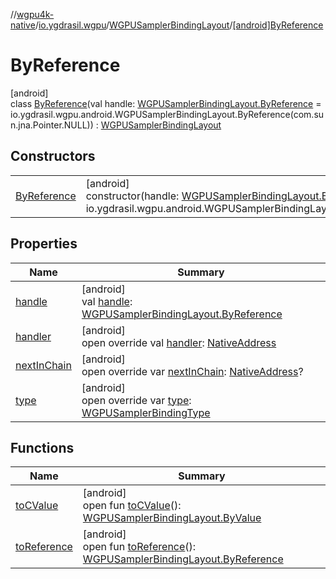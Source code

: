 //[wgpu4k-native](../../../../index.md)/[io.ygdrasil.wgpu](../../index.md)/[WGPUSamplerBindingLayout](../index.md)/[[android]ByReference](index.md)

# ByReference

[android]\
class [ByReference](index.md)(val handle: [WGPUSamplerBindingLayout.ByReference](../../../io.ygdrasil.wgpu.android/-w-g-p-u-sampler-binding-layout/-by-reference/index.md) = io.ygdrasil.wgpu.android.WGPUSamplerBindingLayout.ByReference(com.sun.jna.Pointer.NULL)) : [WGPUSamplerBindingLayout](../index.md)

## Constructors

| | |
|---|---|
| [ByReference](-by-reference.md) | [android]<br>constructor(handle: [WGPUSamplerBindingLayout.ByReference](../../../io.ygdrasil.wgpu.android/-w-g-p-u-sampler-binding-layout/-by-reference/index.md) = io.ygdrasil.wgpu.android.WGPUSamplerBindingLayout.ByReference(com.sun.jna.Pointer.NULL)) |

## Properties

| Name | Summary |
|---|---|
| [handle](handle.md) | [android]<br>val [handle](handle.md): [WGPUSamplerBindingLayout.ByReference](../../../io.ygdrasil.wgpu.android/-w-g-p-u-sampler-binding-layout/-by-reference/index.md) |
| [handler](handler.md) | [android]<br>open override val [handler](handler.md): [NativeAddress](../../../ffi/-native-address/index.md) |
| [nextInChain](next-in-chain.md) | [android]<br>open override var [nextInChain](next-in-chain.md): [NativeAddress](../../../ffi/-native-address/index.md)? |
| [type](type.md) | [android]<br>open override var [type](type.md): [WGPUSamplerBindingType](../../-w-g-p-u-sampler-binding-type/index.md) |

## Functions

| Name | Summary |
|---|---|
| [toCValue](../[android]to-c-value.md) | [android]<br>open fun [toCValue](../[android]to-c-value.md)(): [WGPUSamplerBindingLayout.ByValue](../../../io.ygdrasil.wgpu.android/-w-g-p-u-sampler-binding-layout/-by-value/index.md) |
| [toReference](../to-reference.md) | [android]<br>open fun [toReference](../to-reference.md)(): [WGPUSamplerBindingLayout.ByReference](../../../io.ygdrasil.wgpu.android/-w-g-p-u-sampler-binding-layout/-by-reference/index.md) |
